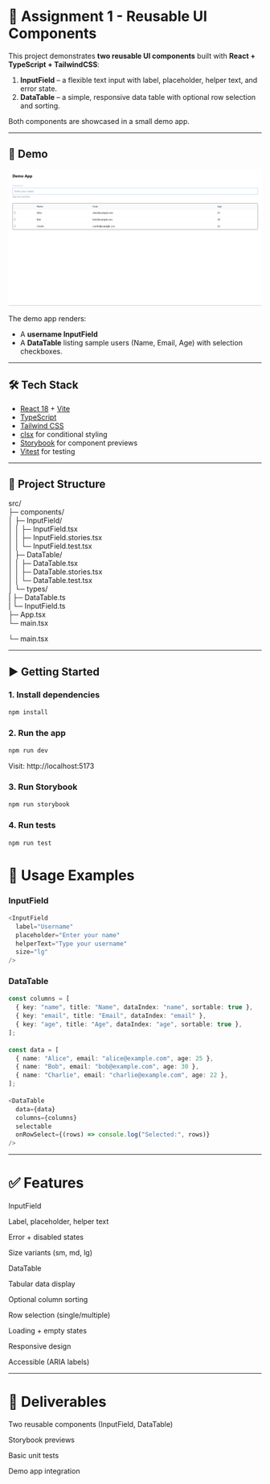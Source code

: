 # 🚀 Assignment 1 - Reusable UI Components

This project demonstrates **two reusable UI components** built with **React + TypeScript + TailwindCSS**:

1. **InputField** – a flexible text input with label, placeholder, helper text, and error state.  
2. **DataTable** – a simple, responsive data table with optional row selection and sorting.  

Both components are showcased in a small demo app.

---

## 📸 Demo

<img src="./Screenshot.png" width="700" />

The demo app renders:
- A **username InputField**  
- A **DataTable** listing sample users (Name, Email, Age) with selection checkboxes.  

---

## 🛠️ Tech Stack
- [React 18](https://react.dev/) + [Vite](https://vitejs.dev/)  
- [TypeScript](https://www.typescriptlang.org/)  
- [Tailwind CSS](https://tailwindcss.com/)  
- [clsx](https://github.com/lukeed/clsx) for conditional styling  
- [Storybook](https://storybook.js.org/) for component previews  
- [Vitest](https://vitest.dev/) for testing  

---

## 📂 Project Structure
src/ <br/>
├─ components/ <br/>
│ ├─ InputField/ <br/>
│ │ ├─ InputField.tsx <br/>
│ │ ├─ InputField.stories.tsx <br/>
│ │ └─ InputField.test.tsx <br/>
│ ├─ DataTable/ <br/>
│ │ ├─ DataTable.tsx <br/>
│ │ ├─ DataTable.stories.tsx <br/>
│ │ └─ DataTable.test.tsx <br/>
│ └─ types/ <br/>
|   ├─ DataTable.ts <br/>
|   └─ InputField.ts <br/>
├─ App.tsx <br/>
└─ main.tsx

└─ main.tsx


---

## ▶️ Getting Started

### 1. Install dependencies
```bash
npm install
```

### 2. Run the app

```bash
npm run dev

```
Visit: http://localhost:5173

### 3. Run Storybook
```bash
npm run storybook
```

### 4. Run tests
```bash
npm run test
```

# 🧩 Usage Examples

### InputField
```ts
<InputField
  label="Username"
  placeholder="Enter your name"
  helperText="Type your username"
  size="lg"
/>
```
### DataTable
```ts
const columns = [
  { key: "name", title: "Name", dataIndex: "name", sortable: true },
  { key: "email", title: "Email", dataIndex: "email" },
  { key: "age", title: "Age", dataIndex: "age", sortable: true },
];

const data = [
  { name: "Alice", email: "alice@example.com", age: 25 },
  { name: "Bob", email: "bob@example.com", age: 30 },
  { name: "Charlie", email: "charlie@example.com", age: 22 },
];

<DataTable
  data={data}
  columns={columns}
  selectable
  onRowSelect={(rows) => console.log("Selected:", rows)}
/>
```
--- 
# ✅ Features

InputField

Label, placeholder, helper text

Error + disabled states

Size variants (sm, md, lg)

DataTable

Tabular data display

Optional column sorting

Row selection (single/multiple)

Loading + empty states

Responsive design

Accessible (ARIA labels)

---

# 📘 Deliverables

Two reusable components (InputField, DataTable)

Storybook previews

Basic unit tests

Demo app integration



